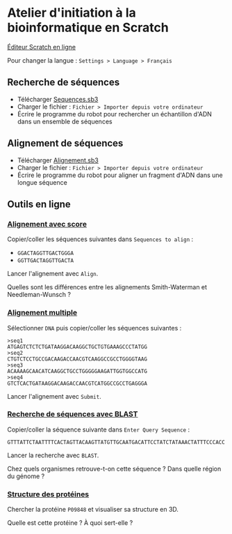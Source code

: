 # Atelier d'initiation à la bioinformatique en Scratch

[Éditeur Scratch en ligne](https://scratch.mit.edu/projects/editor/)

Pour changer la langue : `Settings > Language > Français`

## Recherche de séquences

- Télécharger [Sequences.sb3](https://github.com/imartayan/atelier-scratch-bioinfo/raw/main/Sequences.sb3)
- Charger le fichier : `Fichier > Importer depuis votre ordinateur`
- Écrire le programme du robot pour rechercher un échantillon d'ADN dans un ensemble de séquences

## Alignement de séquences

- Télécharger [Alignement.sb3](https://github.com/imartayan/atelier-scratch-bioinfo/raw/main/Alignement.sb3)
- Charger le fichier : `Fichier > Importer depuis votre ordinateur`
- Écrire le programme du robot pour aligner un fragment d'ADN dans une longue séquence

## Outils en ligne

### [Alignement avec score](https://alignment.sandbox.bio/)

Copier/coller les séquences suivantes dans `Sequences to align` :
- `GGACTAGGTTGACTGGGA`
- `GGTTGACTAGGTTGACTA`

Lancer l'alignement avec `Align`.

Quelles sont les différences entre les alignements Smith-Waterman et Needleman-Wunsch ?

### [Alignement multiple](https://www.ebi.ac.uk/jdispatcher/msa/clustalo)

Sélectionner `DNA` puis copier/coller les séquences suivantes :
```
>seq1
ATGAGTCTCTCTGATAAGGACAAGGCTGCTGTGAAAGCCCTATGG
>seq2
CTGTCTCCTGCCGACAAGACCAACGTCAAGGCCGCCTGGGGTAAG
>seq3
ACAAAAGCAACATCAAGGCTGCCTGGGGGAAGATTGGTGGCCATG
>seq4
GTCTCACTGATAAGGACAAGACCAACGTCATGGCCGCCTGAGGGA
```
Lancer l'alignement avec `Submit`.

### [Recherche de séquences avec BLAST](https://blast.ncbi.nlm.nih.gov/Blast.cgi?PROGRAM=blastn&PAGE_TYPE=BlastSearch)

Copier/coller la séquence suivante dans `Enter Query Sequence` :
```
GTTTATTCTAATTTTCACTAGTTACAAGTTATGTTGCAATGACATTCCTATCTATAAACTATTTCCCACC
```
Lancer la recherche avec `BLAST`.

Chez quels organismes retrouve-t-on cette séquence ? Dans quelle région du génome ?

### [Structure des protéines](https://alphafold.ebi.ac.uk/)

Chercher la protéine `P09848` et visualiser sa structure en 3D.

Quelle est cette protéine ? À quoi sert-elle ?
